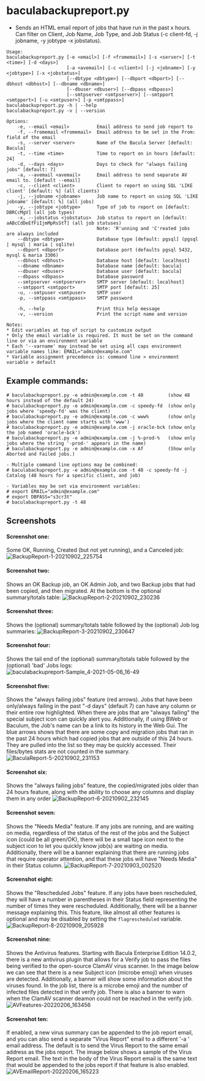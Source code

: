 # baculabackupreport.py

- Sends an HTML email report of jobs that have run in the past x hours. Can filter on Client, Job Name, Job Type, and Job Status (-c client-fd, -j jobname, -y jobtype -x jobstatus).

```
Usage:
baculabackupreport.py [-e <email>] [-f <fromemail>] [-s <server>] [-t <time>] [-d <days>]
                      [-a <avemail>] [-c <client>] [-j <jobname>] [-y <jobtype>] [-x <jobstatus>]
                      [--dbtype <dbtype>] [--dbport <dbport>] [--dbhost <dbhost>] [--dbname <dbname>]
                      [--dbuser <dbuser>] [--dbpass <dbpass>]
                      [--smtpserver <smtpserver>] [--smtpport <smtpport>] [-u <smtpuser>] [-p <smtppass>]
baculabackupreport.py -h | --help
baculabackupreport.py -v | --version

Options:
    -e, --email <email>          Email address to send job report to
    -f, --fromemail <fromemail>  Email address to be set in the From: field of the email
    -s, --server <server>        Name of the Bacula Server [default: Bacula]
    -t, --time <time>            Time to report on in hours [default: 24]
    -d, --days <days>            Days to check for "always failing jobs" [default: 7]
    -a, --avemail <avemail>      Email address to send separate AV email to. [default --email]
    -c, --client <client>        Client to report on using SQL 'LIKE client' [default: %] (all clients)
    -j, --jobname <jobname>      Job name to report on using SQL 'LIKE jobname' [default: %] (all jobs)
    -y, --jobtype <jobtype>      Type of job to report on [default: DBRCcMgV] (all job types)
    -x, --jobstatus <jobstatus>  Job status to report on [default: aABcCdDeEfFiIjmMpRsStT] (all job statuses)
                                 Note: 'R'unning and 'C'reated jobs are always included
    --dbtype <dbtype>            Database type [default: pgsql] (pgsql | mysql | maria | sqlite)
    --dbport <dbport>            Database port (defaults pgsql 5432, mysql & maria 3306)
    --dbhost <dbhost>            Database host [default: localhost]
    --dbname <dbname>            Database name [default: bacula]
    --dbuser <dbuser>            Database user [default: bacula]
    --dbpass <dbpass>            Database password
    --smtpserver <smtpserver>    SMTP server [default: localhost]
    --smtpport <smtpport>        SMTP port [default: 25]
    -u, --smtpuser <smtpuser>    SMTP user
    -p, --smtppass <smtppass>    SMTP password

    -h, --help                   Print this help message
    -v, --version                Print the script name and version

Notes:
* Edit variables at top of script to customize output
* Only the email variable is required. It must be set on the command line or via an environment variable
* Each '--varname' may instead be set using all caps environment variable names like: EMAIL="admin@example.com"
* Variable assignment precedence is: command line > environment variable > default
```
## Example commands:
```
# baculabackupreport.py -e admin@example.com -t 48         (show 48 hours instead of the default 24)
# baculabackupreport.py -e admin@example.com -c speedy-fd  (show only jobs where 'speedy-fd' was the client)
# baculabackupreport.py -e admin@example.com -c www%       (show only jobs where the client name starts with 'www')
# baculabackupreport.py -e admin@example.com -j oracle-bck (show only the job named 'oracle-bck')
# baculabackupreport.py -e admin@example.com -j %-prod-%   (show only jobs where the string '-prod-' appears in the name)
# baculabackupreport.py -e admin@example.com -x Af         (Show only Aborted and Failed jobs.)

- Multiple command line options may be combined:
# baculabackupreport.py -e admin@example.com -t 48 -c speedy-fd -j Catalog (48 hours for a specific client, and job)

- Variables may be set via environment variables:
# export EMAIL="admin@example.com"
# export DBPASS="s3cr3t"
# baculabackupreport.py -t 48
```

## Screenshots
#### Screenshot one:
Some OK, Running, Created (but not yet running), and a Canceled job:
![BackupReport-1-20210902_225754](https://user-images.githubusercontent.com/108133/131952788-2d6e3256-5da3-4a27-84bb-c849794aa1ce.png)

#### Screenshot two:
Shows an OK Backup job, an OK Admin Job, and two Backup jobs that had been copied, and then migrated. At the bottom is the optional summary/totals table:
![BackupReport-2-20210902_230236](https://user-images.githubusercontent.com/108133/131953131-6078933e-1751-438b-a10b-875cab034400.png)

#### Screenshot three:
Shows the (optional) summary/totals table followed by the (optional) Job log summaries:
![BackupReport-3-20210902_230647](https://user-images.githubusercontent.com/108133/131953501-001190e0-4606-424d-a52b-471d01ce72da.png)

#### Screenshot four:
Shows the tail end of the (optional) summary/totals table followed by the (optional) 'bad' Jobs logs:
![baculabackupreport-Sample_4-2021-05-06_16-49](https://user-images.githubusercontent.com/108133/117374978-65690280-ae8b-11eb-8b8a-3e7b82a1f0f7.png)

#### Screenshot five:
Shows the "always failing jobs" feature (red arrows). Jobs that have been only/always failing in the past "-d days" (default 7) can have any column or their entire row  highlighted. When there are jobs that are "always failing" the special subject icon can quickly alert you. Additionally, if using BWeb or Baculum, the Job's name can be a link to its history in the Web Gui. The blue arrows shows that there are some copy and migration jobs that ran in the past 24 hours which had copied jobs that are outside of this 24 hours. They are pulled into the list so they may be quickly accessed. Their files/bytes stats are not counted in the summary.
![BaculaReport-5-20210902_231153](https://user-images.githubusercontent.com/108133/131954405-ea9776b6-adaa-47df-b5ba-8414175819e7.png)

#### Screenshot six:
Shows the "always failing jobs" feature, the copied/migrated jobs older than 24 hours feature, along with the ability to choose any columns and display them in any order
![BackupReport-6-20210902_232145](https://user-images.githubusercontent.com/108133/131954696-3851a7ed-5db4-499f-83e7-99987fc23de3.png)

#### Screenshot seven:
Shows the "Needs Media" feature. If any jobs are running, and are waiting on media, regardless of the status of the rest of the jobs and the Subject icon (could be all green/OK), there will be a small tape icon next to the subject icon to let you quickly know job(s) are waiting on media. Additionally, there will be a banner explaining that there are running jobs that require operator attention, and that these jobs will have "Needs Media" in their Status column.
![BackupReport-7-20210903_002520](https://user-images.githubusercontent.com/108133/131960494-cb512380-cd05-4465-9aa5-a57c71c2c11c.png)

#### Screenshot eight:
Shows the "Rescheduled Jobs" feature. If any jobs have been rescheduled, they will have a number in parentheses in their Status field representing the number of times they were rescheduled. Additionally, there will be a banner message explaining this. This feature, like almost all other features is optional and may be disabled by setting the `flagrescheduled` variable.
![BackupReport-8-20210909_205928](https://user-images.githubusercontent.com/108133/132792663-6b2e6ab9-d5e1-4ee5-8d6c-4fad2a24a9c2.png)

#### Screenshot nine:
Shows the Antivirus features. Starting with Bacula Enterprise Edition 14.0.2, there is a new antivirus plugin that allows for a Verify job to pass the files being verified to the open-source ClamAV virus scanner. In the image below we can see that there is a new Subject icon (microbe emoji) when viruses are detected. Additionally, a banner will show some information about the viruses found. In the job list, there is a microbe emoji and the number of infected files detected in that verify job. There is also a banner to warn when the ClamAV scanner deamon could not be reached in the verify job. 
![AVFeatures-20220206_163456](https://user-images.githubusercontent.com/108133/152706741-cba5cc49-58ae-4f37-b7cc-6ccb599f38c4.png)

#### Screenshot ten:
If enabled, a new virus summary can be appended to the job report email, and you can also send a separate "Virus Report" email to a different '-a <avemail>' email address. The default is to send the Virus Report to the same email address as the jobs report. The image below shows a sample of the Virus Report email. The text in the body of the Virus Report email is the same text that would be appended to the jobs report if that feature is also enabled.
![AVEmailReport-20220206_165223](https://user-images.githubusercontent.com/108133/152706957-f2838179-cb91-4e31-b360-80fe7bee44c0.png)
